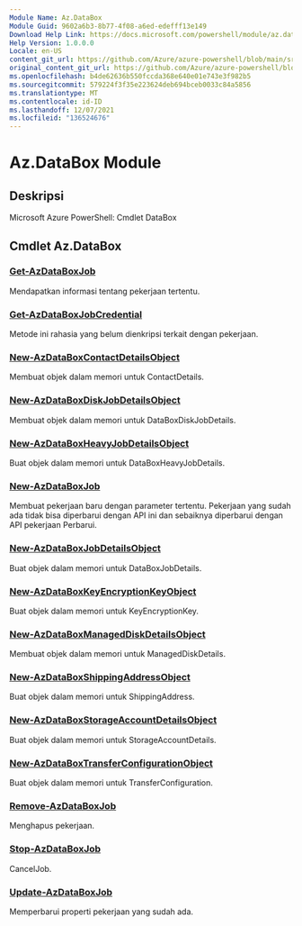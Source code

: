 ```yaml
---
Module Name: Az.DataBox
Module Guid: 9602a6b3-8b77-4f08-a6ed-edefff13e149
Download Help Link: https://docs.microsoft.com/powershell/module/az.databox
Help Version: 1.0.0.0
Locale: en-US
content_git_url: https://github.com/Azure/azure-powershell/blob/main/src/DataBox/help/Az.DataBox.md
original_content_git_url: https://github.com/Azure/azure-powershell/blob/main/src/DataBox/help/Az.DataBox.md
ms.openlocfilehash: b4de62636b550fccda368e640e01e743e3f982b5
ms.sourcegitcommit: 579224f3f35e223624deb694bceb0033c84a5856
ms.translationtype: MT
ms.contentlocale: id-ID
ms.lasthandoff: 12/07/2021
ms.locfileid: "136524676"
---
```

# Az.DataBox Module
## Deskripsi
Microsoft Azure PowerShell: Cmdlet DataBox

## Cmdlet Az.DataBox
### [Get-AzDataBoxJob](Get-AzDataBoxJob.md)
Mendapatkan informasi tentang pekerjaan tertentu.

### [Get-AzDataBoxJobCredential](Get-AzDataBoxJobCredential.md)
Metode ini rahasia yang belum dienkripsi terkait dengan pekerjaan.

### [New-AzDataBoxContactDetailsObject](New-AzDataBoxContactDetailsObject.md)
Membuat objek dalam memori untuk ContactDetails.

### [New-AzDataBoxDiskJobDetailsObject](New-AzDataBoxDiskJobDetailsObject.md)
Membuat objek dalam memori untuk DataBoxDiskJobDetails.

### [New-AzDataBoxHeavyJobDetailsObject](New-AzDataBoxHeavyJobDetailsObject.md)
Buat objek dalam memori untuk DataBoxHeavyJobDetails.

### [New-AzDataBoxJob](New-AzDataBoxJob.md)
Membuat pekerjaan baru dengan parameter tertentu.
Pekerjaan yang sudah ada tidak bisa diperbarui dengan API ini dan sebaiknya diperbarui dengan API pekerjaan Perbarui.

### [New-AzDataBoxJobDetailsObject](New-AzDataBoxJobDetailsObject.md)
Buat objek dalam memori untuk DataBoxJobDetails.

### [New-AzDataBoxKeyEncryptionKeyObject](New-AzDataBoxKeyEncryptionKeyObject.md)
Buat objek dalam memori untuk KeyEncryptionKey.

### [New-AzDataBoxManagedDiskDetailsObject](New-AzDataBoxManagedDiskDetailsObject.md)
Membuat objek dalam memori untuk ManagedDiskDetails.

### [New-AzDataBoxShippingAddressObject](New-AzDataBoxShippingAddressObject.md)
Buat objek dalam memori untuk ShippingAddress.

### [New-AzDataBoxStorageAccountDetailsObject](New-AzDataBoxStorageAccountDetailsObject.md)
Buat objek dalam memori untuk StorageAccountDetails.

### [New-AzDataBoxTransferConfigurationObject](New-AzDataBoxTransferConfigurationObject.md)
Buat objek dalam memori untuk TransferConfiguration.

### [Remove-AzDataBoxJob](Remove-AzDataBoxJob.md)
Menghapus pekerjaan.

### [Stop-AzDataBoxJob](Stop-AzDataBoxJob.md)
CancelJob.

### [Update-AzDataBoxJob](Update-AzDataBoxJob.md)
Memperbarui properti pekerjaan yang sudah ada.

